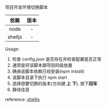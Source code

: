 项目开发环境切换脚本

|  依赖   | 版本 |
| :-----: | :--: |
|  node   |  -   |
| shelljs |  -   |

Usage:

1. 检查 config.json 是否存在并检查配置是否正常
2. 通常是将该脚本跟项目同级放置
3. 确保该脚本依赖已经安装(npm install)
4. 该脚本目录下执行 npm start
5. 选择想要切换的版本(方向键:**上** **下**), 按下**回车**
6. 静待佳音

reference:
[shelljs](https://github.com/shelljs/shelljs)
